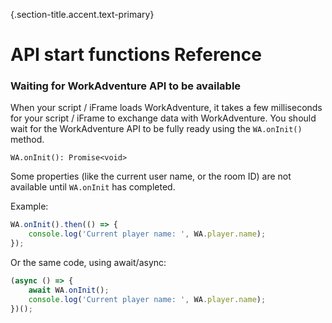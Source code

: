 {.section-title.accent.text-primary}
# API start functions Reference

### Waiting for WorkAdventure API to be available

When your script / iFrame loads WorkAdventure, it takes a few milliseconds for your script / iFrame to exchange
data with WorkAdventure. You should wait for the WorkAdventure API to be fully ready using the `WA.onInit()` method.

```
WA.onInit(): Promise<void>
```

Some properties (like the current user name, or the room ID) are not available until `WA.onInit` has completed.

Example:

```typescript
WA.onInit().then(() => {
    console.log('Current player name: ', WA.player.name);
});
```

Or the same code, using await/async:

```typescript
(async () => {
    await WA.onInit();
    console.log('Current player name: ', WA.player.name);
})();
```
